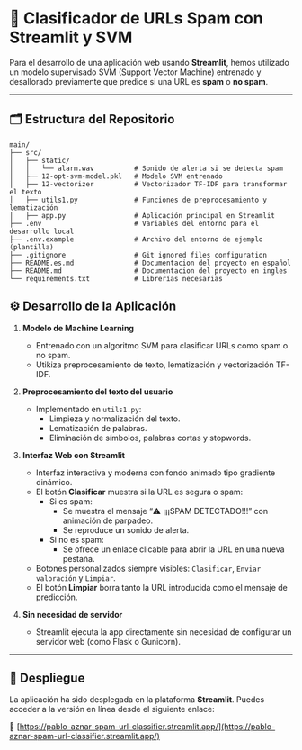 # 🧠 Clasificador de URLs Spam con Streamlit y SVM

Para el desarrollo de una aplicación web usando **Streamlit**, hemos utilizado un modelo supervisado SVM (Support Vector Machine) entrenado y desallorado previamente que predice si una URL es **spam** o **no spam**.

---

## 🗂️ Estructura del Repositorio

```plaintext
main/
├── src/
│   ├── static/
│   │   └── alarm.wav          # Sonido de alerta si se detecta spam
│   ├── 12-opt-svm-model.pkl   # Modelo SVM entrenado
│   ├── 12-vectorizer          # Vectorizador TF-IDF para transformar el texto
│   ├── utils1.py              # Funciones de preprocesamiento y lematización
│   ├── app.py                 # Aplicación principal en Streamlit
├── .env                       # Variables del entorno para el desarrollo local
├── .env.example               # Archivo del entorno de ejemplo (plantilla)
├── .gitignore                 # Git ignored files configuration
├── README.es.md               # Documentacion del proyecto en español
├── README.md                  # Documentacion del proyecto en ingles
└── requirements.txt           # Librerías necesarias

```

## ⚙️ Desarrollo de la Aplicación

1. **Modelo de Machine Learning**
   - Entrenado con un algoritmo SVM para clasificar URLs como spam o no spam.
   - Utikiza preprocesamiento de texto, lematización y vectorización TF-IDF.

2. **Preprocesamiento del texto del usuario**
   - Implementado en `utils1.py`:
     - Limpieza y normalización del texto.
     - Lematización de palabras.
     - Eliminación de símbolos, palabras cortas y stopwords.

3. **Interfaz Web con Streamlit**
   - Interfaz interactiva y moderna con fondo animado tipo gradiente dinámico.
   - El botón **Clasificar** muestra si la URL es segura o spam:
     - Si es spam:
       - Se muestra el mensaje “⚠️ ¡¡¡SPAM DETECTADO!!!” con animación de parpadeo.
       - Se reproduce un sonido de alerta.
     - Si no es spam:
       - Se ofrece un enlace clicable para abrir la URL en una nueva pestaña.
   - Botones personalizados siempre visibles: `Clasificar`, `Enviar valoración` y `Limpiar`.
   - El botón **Limpiar** borra tanto la URL introducida como el mensaje de predicción.

4. **Sin necesidad de servidor**
   - Streamlit ejecuta la app directamente sin necesidad de configurar un servidor web (como Flask o Gunicorn).

---

## 🚀 Despliegue 

La aplicación ha sido desplegada en la plataforma **Streamlit**. Puedes acceder a la versión en línea desde el siguiente enlace:

🔗 [https://pablo-aznar-spam-url-classifier.streamlit.app/](https://pablo-aznar-spam-url-classifier.streamlit.app/)
